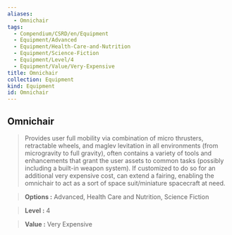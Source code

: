 ```yaml
---
aliases:
  - Omnichair
tags:
  - Compendium/CSRD/en/Equipment
  - Equipment/Advanced
  - Equipment/Health-Care-and-Nutrition
  - Equipment/Science-Fiction
  - Equipment/Level/4
  - Equipment/Value/Very-Expensive
title: Omnichair
collection: Equipment
kind: Equipment
id: Omnichair
---
```

## Omnichair    
    
>Provides user full mobility via combination of micro thrusters, retractable wheels, and maglev levitation in all environments (from microgravity to full gravity), often contains a variety of tools and enhancements that grant the user assets to common tasks (possibly including a built-in weapon system). If customized to do so for an additional very expensive cost, can extend a fairing, enabling the omnichair to act as a sort of space suit/miniature spacecraft at need.    
> **Options :** Advanced, Health Care and Nutrition, Science Fiction    
> **Level :** 4    
> **Value :** Very Expensive

